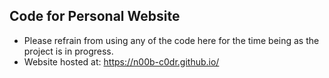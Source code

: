 ## Code for Personal Website 
- Please refrain from using any of the code here for the time being as the project is in progress.
-  Website hosted at: https://n00b-c0dr.github.io/
